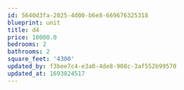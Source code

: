 ```yaml
---
id: 5640d3fa-2025-4d00-b6e8-669676325318
blueprint: unit
title: d4
price: 10000.0
bedrooms: 2
bathrooms: 2
square_feet: '4300'
updated_by: f3bee7c4-e3a0-4de8-908c-3af552b99570
updated_at: 1693824517
---
```


